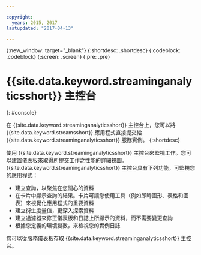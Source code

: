 ```yaml
---

copyright:
  years: 2015, 2017
lastupdated: "2017-04-13"

---
```


<!-- Attribute definitions -->
{:new_window: target="_blank"}
{:shortdesc: .shortdesc}
{:codeblock: .codeblock}
{:screen: .screen}
{:pre: .pre}

# {{site.data.keyword.streaminganalyticsshort}} 主控台
{: #console}

在 {{site.data.keyword.streaminganalyticsshort}} 主控台上，您可以將 {{site.data.keyword.streamsshort}} 應用程式直接提交給 {{site.data.keyword.streaminganalyticsshort}} 服務實例。
{:shortdesc}

使用 {{site.data.keyword.streaminganalyticsshort}} 主控台來監視工作。您可以建置儀表板來取得所提交工作之性能的詳細視圖。{{site.data.keyword.streaminganalyticsshort}} 主控台具有下列功能，可監視您的應用程式：

* 建立查詢，以聚焦在您關心的資料
* 在卡片中顯示查詢的結果。卡片可讓您使用工具（例如即時圖形、表格和圖表）來視覺化應用程式的重要資料
* 建立衍生度量值，更深入探索資料
* 建立過濾器來修正儀表板和日誌上所顯示的資料，而不需要變更查詢
* 根據您定義的環境變數，來檢視您的實例日誌

您可以從服務儀表板存取 {{site.data.keyword.streaminganalyticsshort}} 主控台。

<!--The {{site.data.keyword.streaminganalyticsshort}} console is translated into the following languages: Brazilian Portuguese, French, German, Italian, Japanese, Korean, Simplified Chinese, Spanish, Traditional Chinese. Change the language setting in your browser to view the console in your preferred language. -->
